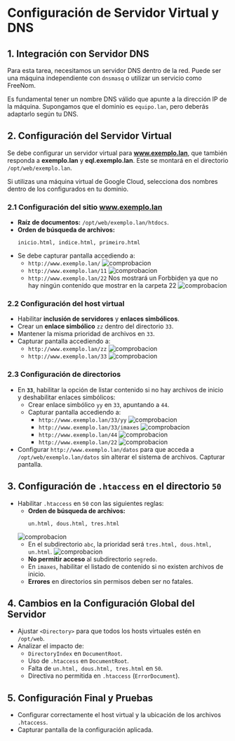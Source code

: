 # Configuración de Servidor Virtual y DNS

## 1. Integración con Servidor DNS

Para esta tarea, necesitamos un servidor DNS dentro de la red. Puede ser una máquina independiente con `dnsmasq` o utilizar un servicio como FreeNom.

Es fundamental tener un nombre DNS válido que apunte a la dirección IP de la máquina. Supongamos que el dominio es `equipo.lan`, pero deberás adaptarlo según tu DNS.

## 2. Configuración del Servidor Virtual

Se debe configurar un servidor virtual para **www.exemplo.lan**, que también responda a **exemplo.lan** y **eql.exemplo.lan**. Este se montará en el directorio `/opt/web/exemplo.lan`.

Si utilizas una máquina virtual de Google Cloud, selecciona dos nombres dentro de los configurados en tu dominio.

### 2.1 Configuración del sitio **www.exemplo.lan**

- **Raíz de documentos:** `/opt/web/exemplo.lan/htdocs`.
- **Orden de búsqueda de archivos:**
  ```
  inicio.html, indice.html, primeiro.html
  ```
- Se debe capturar pantalla accediendo a:
  - `http://www.exemplo.lan/`
  ![comprobacion](./img/cap1.png)
  - `http://www.exemplo.lan/11`
    ![comprobacion](./img/cap2.png)
  - `http://www.exemplo.lan/22`
  Nos mostrará un Forbbiden ya que no hay ningún contenido que mostrar en la carpeta 22
  ![comprobacion](./img/cap3.png)

### 2.2 Configuración del host virtual

- Habilitar **inclusión de servidores** y **enlaces simbólicos**.
- Crear un **enlace simbólico** `zz` dentro del directorio `33`.
- Mantener la misma prioridad de archivos en `33`.
- Capturar pantalla accediendo a:
  - `http://www.exemplo.lan/zz`
  ![comprobacion](./img/cap4.png)
  - `http://www.exemplo.lan/33`
  ![comprobacion](./img/cap5.png)

### 2.3 Configuración de directorios

- En **`33`**, habilitar la opción de listar contenido si no hay archivos de inicio y deshabilitar enlaces simbólicos:
  - Crear enlace simbólico `yy` en `33`, apuntando a `44`.
  - Capturar pantalla accediendo a:
    - `http://www.exemplo.lan/33/yy`
    ![comprobacion](./img/cap11.png)
    - `http://www.exemplo.lan/33/imaxes`
    ![comprobacion](./img/cap8.png)
    - `http://www.exemplo.lan/44`
    ![comprobacion](./img/cap9.png)
    - `http://www.exemplo.lan/22`
    ![comprobacion](./img/cap10.png)
- Configurar `http://www.exemplo.lan/datos` para que acceda a `/opt/web/exemplo.lan/datos` sin alterar el sistema de archivos. Capturar pantalla.

## 3. Configuración de `.htaccess` en el directorio `50`

- Habilitar `.htaccess` en `50` con las siguientes reglas:
  - **Orden de búsqueda de archivos:**
    ```
    un.html, dous.html, tres.html
    ```
  ![comprobacion](./img/cap6.png)
  - En el subdirectorio `abc`, la prioridad será `tres.html, dous.html, un.html`.
  ![comprobacion](./img/cap7.png)
  - **No permitir acceso** al subdirectorio `segredo`.
  - En `imaxes`, habilitar el listado de contenido si no existen archivos de inicio.
  - **Errores** en directorios sin permisos deben ser no fatales.

## 4. Cambios en la Configuración Global del Servidor

- Ajustar `<Directory>` para que todos los hosts virtuales estén en `/opt/web`.
- Analizar el impacto de:
  - `DirectoryIndex` en `DocumentRoot`.
  - Uso de `.htaccess` en `DocumentRoot`.
  - Falta de `un.html, dous.html, tres.html` en `50`.
  - Directiva no permitida en `.htaccess` (`ErrorDocument`).

## 5. Configuración Final y Pruebas

- Configurar correctamente el host virtual y la ubicación de los archivos `.htaccess`.
- Capturar pantalla de la configuración aplicada.

